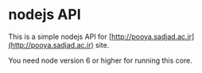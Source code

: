 # nodejs API

This is a simple nodejs API for [http://pooya.sadjad.ac.ir](http://pooya.sadjad.ac.ir) site.

You need node version 6 or higher for running this core.
